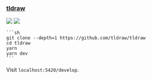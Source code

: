 ### [tldraw](https://github.com/tldraw/tldraw)

![](https://img.shields.io/github/license/tldraw/tldraw?style=flat-square) ![](https://img.shields.io/github/last-commit/scillidan/tldraw/main?label=last%20commit%20(fork)&style=flat-square)

````{tab} From source
```sh
git clone --depth=1 https://github.com/tldraw/tldraw
cd tldraw
yarn
yarn dev
```
````

Visit `localhost:5420/develop`.